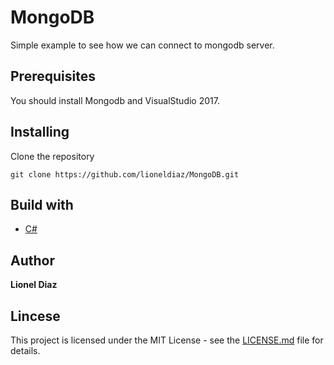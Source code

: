 # MongoDB
Simple example to see how we can connect to mongodb server.

## Prerequisites
You should install Mongodb and VisualStudio 2017.

## Installing
Clone the repository
```
git clone https://github.com/lioneldiaz/MongoDB.git
```

## Build with
* [C#](https://docs.microsoft.com/en-us/dotnet/csharp/)

## Author
**Lionel Diaz**

## Lincese
This project is licensed under the MIT License - see the [LICENSE.md](LICENSE.md) file for details.
